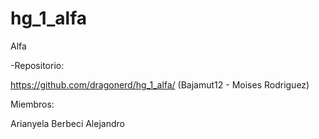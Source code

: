 # hg_1_alfa
Alfa

-Repositorio:

https://github.com/dragonerd/hg_1_alfa/ (Bajamut12 - Moises Rodriguez)

Miembros:

Arianyela
Berbeci
Alejandro
